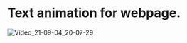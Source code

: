 # Text animation for webpage.

![Video_21-09-04_20-07-29](https://user-images.githubusercontent.com/89921115/132103802-26f26bed-ae1e-412b-94a3-6d3a5bc982e3.gif)

